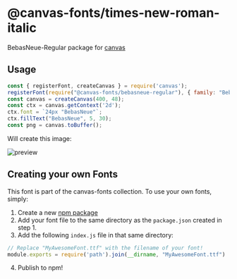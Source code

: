@canvas-fonts/times-new-roman-italic
====

BebasNeue-Regular package for [canvas](https://npmjs.org/package/canvas)

## Usage

```js
const { registerFont, createCanvas } = require('canvas');
registerFont(require("@canvas-fonts/bebasneue-regular"), { family: "BebasNeue" });
const canvas = createCanvas(400, 48);
const ctx = canvas.getContext('2d');
ctx.font = `24px "BebasNeue"`;
ctx.fillText("BebasNeue", 5, 30);
const png = canvas.toBuffer();
```

Will create this image:

![preview](https://github.com/retrohacker/canvas-fonts/raw/master/previews/timesNewRomanItalic.png)

## Creating your own Fonts

This font is part of the canvas-fonts collection. To use your own fonts, simply:

1. Create a new [npm package](https://docs.npmjs.com/creating-node-js-modules)
2. Add your font file to the same directory as the `package.json` created in step 1.
3. Add the following `index.js` file in that same directory:

```js
// Replace "MyAwesomeFont.ttf" with the filename of your font!
module.exports = require('path').join(__dirname, "MyAwesomeFont.ttf")
```

4. Publish to npm!
